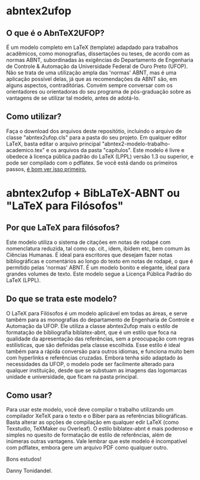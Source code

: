 # abntex2ufop

## O que é o AbnTeX2UFOP?
É um modelo completo em LaTeX (template) adapdado para trabalhos acadêmicos, como monografias, dissertações ou teses, de acordo com as normas ABNT, subordinadas às exigências do Departamento de Engenharia de Controle & Automação da Universidade Federal de Ouro Preto (UFOP). Não se trata de uma utilização ampla das 'normas' ABNT, mas é uma aplicação possível delas, já que as recomendações da ABNT são, em alguns aspectos, contraditórias. Convém sempre conversar com os orientadores ou orientadoras do seu programa de pós-graduação sobre as vantagens de se utilizar tal modelo, antes de adotá-lo. 

## Como utilizar?
Faça o download dos arquivos deste repositótio, incluindo o arquivo de classe "abntex2ufop.cls" para a pasta do seu projeto. Em qualquer editor LaTeX, basta editar o arquivo principal "abntex2-modelo-trabalho-academico.tex" e os arquivos da pasta "capítulos". Este modelo é livre e obedece à licença pública padrão do LaTeX (LPPL) versão 1.3 ou superior, e pode ser compilado com o pdflatex.
Se você está dando os primeiros passos, [é bom ver isso primeiro.](https://github.com/tonidandel/abntex2ufop/wiki)

# abntex2ufop + BibLaTeX-ABNT ou "LaTeX para Filósofos"

## Por que LaTeX para filósofos?
Este modelo utiliza o sistema de citações em notas de rodapé com nomenclatura reduzida, tal como op. cit., idem, ibidem etc, bem comum às Ciências Humanas. É ideal para escritores que desejam fazer notas bibliográficas e comentários ao longo do texto em notas de rodapé, o que é permitido pelas 'normas' ABNT. É um modelo bonito e elegante, ideal para grandes volumes de texto. Este modelo segue a Licença Pública Padrão do LaTeX (LPPL).

## Do que se trata este modelo?
O LaTeX para Filósofos é um modelo aplicável em todas as áreas, e serve também para as monografias do departamento de Engenharia de Controle e Automação da UFOP. Ele utiliza a classe abntex2ufop mais o estilo de formatação de bibliografia biblatex-abnt, que é um estilo que foca na qualidade da apresentação das referências, sem a preocupação com regras estilísticas, que são definidas pela classe escolhida. Esse estilo é ideal também para a rápida conversão para outros idiomas, e funciona muito bem com hyperlinks e referências cruzadas. Embora tenha sido adaptado às necessidades da UFOP, o modelo pode ser facilmente alterado para qualquer instituição, desde que se substuam as imagens das logomarcas unidade e universidade, que ficam na pasta principal.

## Como usar?
Para usar este modelo, você deve compilar o trabalho utilizando um compilador XeTeX para o texto e o Biber para as referências biliográficas. Basta alterar as opções de compilação em qualquer edir LaTeX (como Texstudio, TeXMaker ou Overleaf). O estilo biblatex-abnt é mais poderoso e simples no quesito de formatação de estilo de referências, além de inúmeras outras vantagens. Vale lembrar que este modelo é incompatível com pdflatex, embora gere um arquivo PDF como qualquer outro.

Bons estudos!

Danny Tonidandel.
